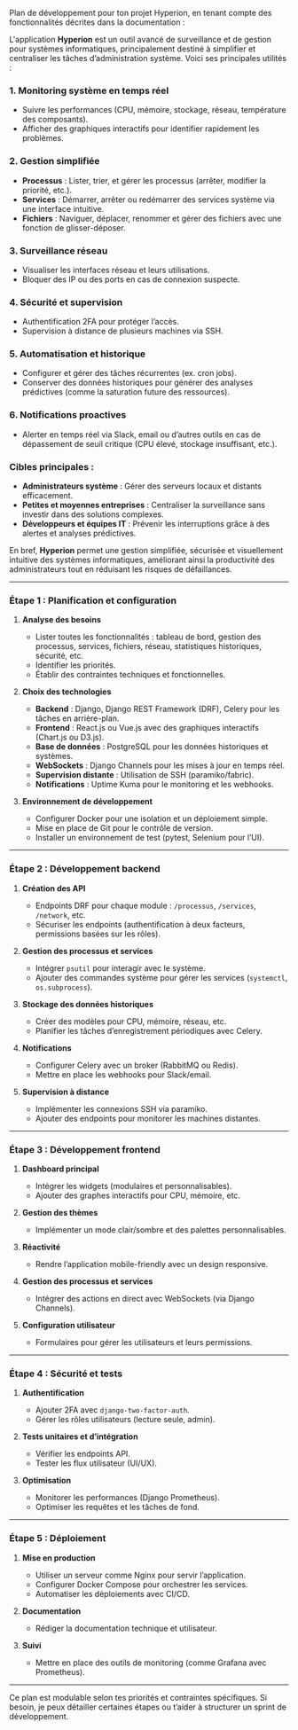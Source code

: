 Plan de développement pour ton projet Hyperion, en tenant compte des fonctionnalités décrites dans la documentation :

L'application **Hyperion** est un outil avancé de surveillance et de gestion pour systèmes informatiques, principalement destiné à simplifier et centraliser les tâches d’administration système. Voici ses principales utilités :

### **1. Monitoring système en temps réel**
   - Suivre les performances (CPU, mémoire, stockage, réseau, température des composants).
   - Afficher des graphiques interactifs pour identifier rapidement les problèmes.

### **2. Gestion simplifiée**
   - **Processus** : Lister, trier, et gérer les processus (arrêter, modifier la priorité, etc.).
   - **Services** : Démarrer, arrêter ou redémarrer des services système via une interface intuitive.
   - **Fichiers** : Naviguer, déplacer, renommer et gérer des fichiers avec une fonction de glisser-déposer.

### **3. Surveillance réseau**
   - Visualiser les interfaces réseau et leurs utilisations.
   - Bloquer des IP ou des ports en cas de connexion suspecte.

### **4. Sécurité et supervision**
   - Authentification 2FA pour protéger l’accès.
   - Supervision à distance de plusieurs machines via SSH.

### **5. Automatisation et historique**
   - Configurer et gérer des tâches récurrentes (ex. cron jobs).
   - Conserver des données historiques pour générer des analyses prédictives (comme la saturation future des ressources).

### **6. Notifications proactives**
   - Alerter en temps réel via Slack, email ou d’autres outils en cas de dépassement de seuil critique (CPU élevé, stockage insuffisant, etc.).

### **Cibles principales :**
   - **Administrateurs système** : Gérer des serveurs locaux et distants efficacement.
   - **Petites et moyennes entreprises** : Centraliser la surveillance sans investir dans des solutions complexes.
   - **Développeurs et équipes IT** : Prévenir les interruptions grâce à des alertes et analyses prédictives.

En bref, **Hyperion** permet une gestion simplifiée, sécurisée et visuellement intuitive des systèmes informatiques, améliorant ainsi la productivité des administrateurs tout en réduisant les risques de défaillances.

---

### **Étape 1 : Planification et configuration**
1. **Analyse des besoins**
   - Lister toutes les fonctionnalités : tableau de bord, gestion des processus, services, fichiers, réseau, statistiques historiques, sécurité, etc.
   - Identifier les priorités.
   - Établir des contraintes techniques et fonctionnelles.

2. **Choix des technologies**
   - **Backend** : Django, Django REST Framework (DRF), Celery pour les tâches en arrière-plan.
   - **Frontend** : React.js ou Vue.js avec des graphiques interactifs (Chart.js ou D3.js).
   - **Base de données** : PostgreSQL pour les données historiques et systèmes.
   - **WebSockets** : Django Channels pour les mises à jour en temps réel.
   - **Supervision distante** : Utilisation de SSH (paramiko/fabric).
   - **Notifications** : Uptime Kuma pour le monitoring et les webhooks.

3. **Environnement de développement**
   - Configurer Docker pour une isolation et un déploiement simple.
   - Mise en place de Git pour le contrôle de version.
   - Installer un environnement de test (pytest, Selenium pour l’UI).

---

### **Étape 2 : Développement backend**
1. **Création des API**
   - Endpoints DRF pour chaque module : `/processus`, `/services`, `/network`, etc.
   - Sécuriser les endpoints (authentification à deux facteurs, permissions basées sur les rôles).

2. **Gestion des processus et services**
   - Intégrer `psutil` pour interagir avec le système.
   - Ajouter des commandes système pour gérer les services (`systemctl`, `os.subprocess`).

3. **Stockage des données historiques**
   - Créer des modèles pour CPU, mémoire, réseau, etc.
   - Planifier les tâches d’enregistrement périodiques avec Celery.

4. **Notifications**
   - Configurer Celery avec un broker (RabbitMQ ou Redis).
   - Mettre en place les webhooks pour Slack/email.

5. **Supervision à distance**
   - Implémenter les connexions SSH via paramiko.
   - Ajouter des endpoints pour monitorer les machines distantes.

---

### **Étape 3 : Développement frontend**
1. **Dashboard principal**
   - Intégrer les widgets (modulaires et personnalisables).
   - Ajouter des graphes interactifs pour CPU, mémoire, etc.

2. **Gestion des thèmes**
   - Implémenter un mode clair/sombre et des palettes personnalisables.

3. **Réactivité**
   - Rendre l’application mobile-friendly avec un design responsive.

4. **Gestion des processus et services**
   - Intégrer des actions en direct avec WebSockets (via Django Channels).

5. **Configuration utilisateur**
   - Formulaires pour gérer les utilisateurs et leurs permissions.

---

### **Étape 4 : Sécurité et tests**
1. **Authentification**
   - Ajouter 2FA avec `django-two-factor-auth`.
   - Gérer les rôles utilisateurs (lecture seule, admin).

2. **Tests unitaires et d’intégration**
   - Vérifier les endpoints API.
   - Tester les flux utilisateur (UI/UX).

3. **Optimisation**
   - Monitorer les performances (Django Prometheus).
   - Optimiser les requêtes et les tâches de fond.

---

### **Étape 5 : Déploiement**
1. **Mise en production**
   - Utiliser un serveur comme Nginx pour servir l’application.
   - Configurer Docker Compose pour orchestrer les services.
   - Automatiser les déploiements avec CI/CD.

2. **Documentation**
   - Rédiger la documentation technique et utilisateur.

3. **Suivi**
   - Mettre en place des outils de monitoring (comme Grafana avec Prometheus).

---

Ce plan est modulable selon tes priorités et contraintes spécifiques. Si besoin, je peux détailler certaines étapes ou t’aider à structurer un sprint de développement.